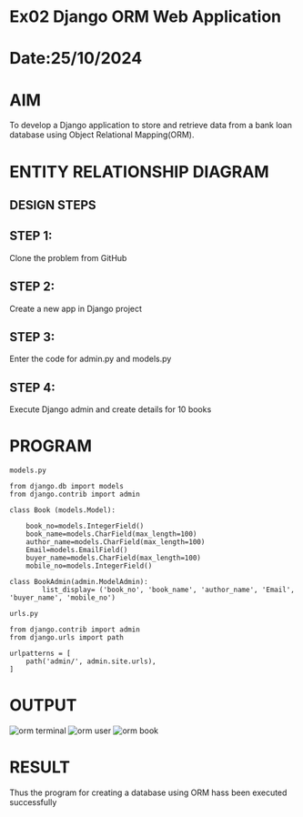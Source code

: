 # Ex02 Django ORM Web Application
# Date:25/10/2024
# AIM
To develop a Django application to store and retrieve data from a bank loan database using Object Relational Mapping(ORM).

# ENTITY RELATIONSHIP DIAGRAM
## DESIGN STEPS
## STEP 1:
Clone the problem from GitHub

## STEP 2:
Create a new app in Django project

## STEP 3:
Enter the code for admin.py and models.py

## STEP 4:
Execute Django admin and create details for 10 books

# PROGRAM
```
models.py

from django.db import models
from django.contrib import admin

class Book (models.Model):
  
    book_no=models.IntegerField()
    book_name=models.CharField(max_length=100)
    author_name=models.CharField(max_length=100) 
    Email=models.EmailField()
    buyer_name=models.CharField(max_length=100)
    mobile_no=models.IntegerField()

class BookAdmin(admin.ModelAdmin):
    	list_display= ('book_no', 'book_name', 'author_name', 'Email', 'buyer_name', 'mobile_no')

urls.py

from django.contrib import admin
from django.urls import path

urlpatterns = [
    path('admin/', admin.site.urls),
]

```
# OUTPUT
![orm terminal](https://github.com/user-attachments/assets/038ec4f8-127e-4ab8-a772-4db680b6c45b)
![orm user](https://github.com/user-attachments/assets/5adf124f-a75f-4ab2-ba07-83ce08cd7b9f)
![orm book](https://github.com/user-attachments/assets/dedab270-6faa-4254-b93a-9f072443af00)



# RESULT
Thus the program for creating a database using ORM hass been executed successfully
